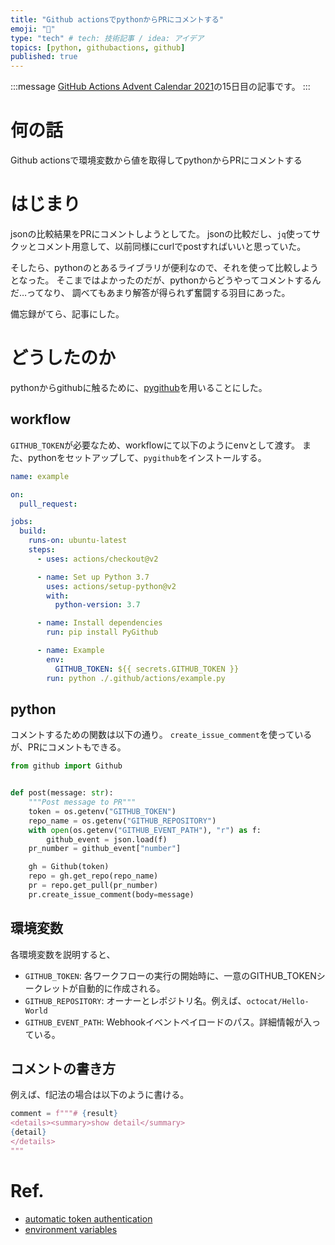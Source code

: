 ```yaml
---
title: "Github actionsでpythonからPRにコメントする"
emoji: "🤪"
type: "tech" # tech: 技術記事 / idea: アイデア
topics: [python, githubactions, github]
published: true
---
```


:::message
[GitHub Actions Advent Calendar 2021](https://qiita.com/advent-calendar/2021/github-actions)の15日目の記事です。
:::

# 何の話
Github actionsで環境変数から値を取得してpythonからPRにコメントする

# はじまり
jsonの比較結果をPRにコメントしようとしてた。
jsonの比較だし、`jq`使ってサクッとコメント用意して、以前同様にcurlでpostすればいいと思っていた。

そしたら、pythonのとあるライブラリが便利なので、それを使って比較しようとなった。
そこまではよかったのだが、pythonからどうやってコメントするんだ…ってなり、
調べてもあまり解答が得られず奮闘する羽目にあった。

備忘録がてら、記事にした。

# どうしたのか
pythonからgithubに触るために、[pygithub](https://pygithub.readthedocs.io/en/latest/introduction.html)を用いることにした。

## workflow
`GITHUB_TOKEN`が必要なため、workflowにて以下のようにenvとして渡す。
また、pythonをセットアップして、`pygithub`をインストールする。

```yaml
name: example

on:
  pull_request:

jobs:
  build:
    runs-on: ubuntu-latest
    steps:
      - uses: actions/checkout@v2

      - name: Set up Python 3.7
        uses: actions/setup-python@v2
        with:
          python-version: 3.7

      - name: Install dependencies
        run: pip install PyGithub

      - name: Example
        env:
          GITHUB_TOKEN: ${{ secrets.GITHUB_TOKEN }}
        run: python ./.github/actions/example.py
```

## python
コメントするための関数は以下の通り。
`create_issue_comment`を使っているが、PRにコメントもできる。

```python
from github import Github


def post(message: str):
    """Post message to PR"""
    token = os.getenv("GITHUB_TOKEN")
    repo_name = os.getenv("GITHUB_REPOSITORY")
    with open(os.getenv("GITHUB_EVENT_PATH"), "r") as f:
        github_event = json.load(f)
    pr_number = github_event["number"]

    gh = Github(token)
    repo = gh.get_repo(repo_name)
    pr = repo.get_pull(pr_number)
    pr.create_issue_comment(body=message)
```

## 環境変数
各環境変数を説明すると、

- `GITHUB_TOKEN`: 各ワークフローの実行の開始時に、一意のGITHUB_TOKENシークレットが自動的に作成される。
- `GITHUB_REPOSITORY`: オーナーとレポジトリ名。例えば、`octocat/Hello-World`
- `GITHUB_EVENT_PATH`: Webhookイベントペイロードのパス。詳細情報が入っている。

## コメントの書き方
例えば、f記法の場合は以下のように書ける。
```python
comment = f"""# {result}
<details><summary>show detail</summary>
{detail}
</details>
"""
```

# Ref.

- [automatic token authentication](https://docs.github.com/ja/actions/security-guides/automatic-token-authentication)
- [environment variables](https://docs.github.com/en/actions/learn-github-actions/environment-variables)
